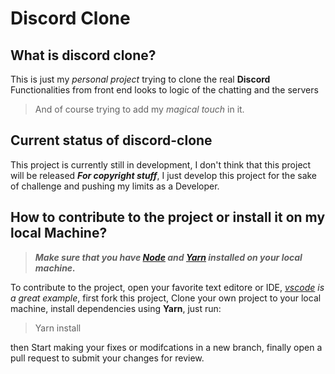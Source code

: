 # Discord Clone

## What is discord clone?

This is just my _personal project_ trying to clone the real **Discord** Functionalities from front end looks to logic of the chatting and the servers

> And of course trying to add my _magical touch_ in it.

## Current status of discord-clone

This project is currently still in development, I don't think that this project will be released **_For copyright stuff_**, I just develop this project for the sake of challenge and pushing my limits as a Developer.

## How to contribute to the project or install it on my local Machine?

> **_Make sure that you have [Node](https://nodejs.org) and [Yarn](https://yarnpkg.com) installed on your local machine._**

To contribute to the project, open your favorite text editore or IDE, _[vscode](https://code.visualstudio.com) is a great example_, first fork this project, Clone your own project to your local machine, install dependencies using **Yarn**, just run:

> Yarn install

then Start making your fixes or modifcations in a new branch, finally open a pull request to submit your changes for review.
